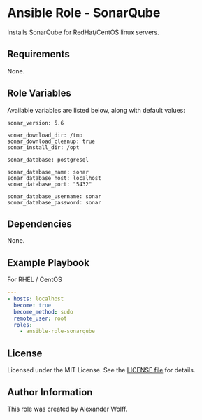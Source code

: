 # Ansible Role - SonarQube

Installs SonarQube for RedHat/CentOS linux servers.

## Requirements

None.

## Role Variables

Available variables are listed below, along with default values:

    sonar_version: 5.6

    sonar_download_dir: /tmp
    sonar_download_cleanup: true
    sonar_install_dir: /opt

    sonar_database: postgresql

    sonar_database_name: sonar
    sonar_database_host: localhost
    sonar_database_port: "5432"

    sonar_database_username: sonar
    sonar_database_password: sonar

## Dependencies

None.

## Example Playbook

For RHEL / CentOS

```yaml
---
- hosts: localhost
  become: true
  become_method: sudo
  remote_user: root
  roles:
    - ansible-role-sonarqube
```
## License

Licensed under the MIT License. See the [LICENSE file](LICENSE) for details.

## Author Information

This role was created by Alexander Wolff.
